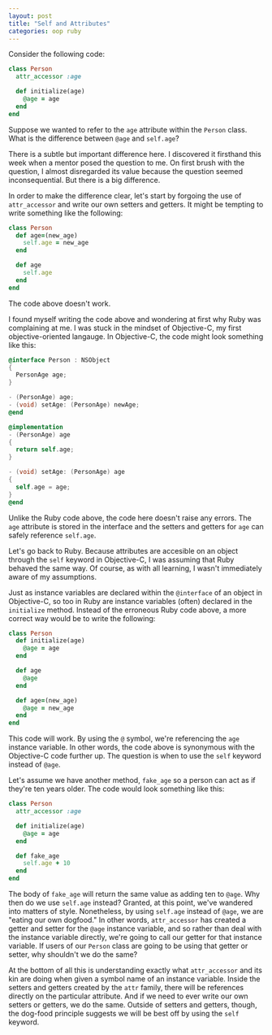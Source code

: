 ```yaml
---
layout: post
title: "Self and Attributes"
categories: oop ruby
---
```


Consider the following code:

```ruby
class Person
  attr_accessor :age

  def initialize(age)
    @age = age
  end
end
```

Suppose we wanted to refer to the ```age``` attribute within the ```Person``` class. What is the difference between ```@age``` and ```self.age```?

There is a subtle but important difference here. I discovered it firsthand this week when a mentor posed the question to me. On first brush with the question, I almost disregarded its value because the question seemed inconsequential. But there is a big difference.

In order to make the difference clear, let's start by forgoing the use of ```attr_accessor``` and write our own setters and getters. It might be tempting to write something like the following:

```ruby
class Person
  def age=(new_age)
    self.age = new_age
  end

  def age
    self.age
  end
end
```

The code above doesn't work.

I found myself writing the code above and wondering at first why Ruby was complaining at me. I was stuck in the mindset of Objective-C, my first objective-oriented langauge. In Objective-C, the code might look something like this:

```objective-c
@interface Person : NSObject
{
  PersonAge age;
}

- (PersonAge) age;
- (void) setAge: (PersonAge) newAge;
@end

@implementation
- (PersonAge) age
{
  return self.age;
}

- (void) setAge: (PersonAge) age
{
  self.age = age;
}
@end
```

Unlike the Ruby code above, the code here doesn't raise any errors. The ```age``` attribute is stored in the interface and the setters and getters for ```age``` can safely reference ```self.age```.

Let's go back to Ruby. Because attributes are accesible on an object through the ```self``` keyword in Objective-C, I was assuming that Ruby behaved the same way. Of course, as with all learning, I wasn't immediately aware of my assumptions.

Just as instance variables are declared within the ```@interface``` of an object in Objective-C, so too in Ruby are instance variables (often) declared in the ```initialize``` method. Instead of the erroneous Ruby code above, a more correct way would be to write the following:

```ruby
class Person
  def initialize(age)
    @age = age
  end

  def age
    @age
  end

  def age=(new_age)
    @age = new_age
  end
end
```

This code will work. By using the ```@``` symbol, we're referencing the ```age``` instance variable. In other words, the code above is synonymous with the Objective-C code further up. The question is when to use the ```self``` keyword instead of ```@age```.

Let's assume we have another method, ```fake_age``` so a person can act as if they're ten years older. The code would look something like this:

```ruby
class Person
  attr_accessor :age

  def initialize(age)
    @age = age
  end

  def fake_age
    self.age + 10
  end
end
```

The body of ```fake_age``` will return the same value as adding ten to ```@age```. Why then do we use ```self.age``` instead? Granted, at this point, we've wandered into matters of style. Nonetheless, by using ```self.age``` instead of ```@age```, we are "eating our own dogfood." In other words, ```attr_accessor``` has created a getter and setter for the ```@age``` instance variable, and so rather than deal with the instance variable directly, we're going to call our getter for that instance variable. If users of our ```Person``` class are going to be using that getter or setter, why shouldn't we do the same?

At the bottom of all this is understanding exactly what ```attr_accessor``` and its kin are doing when given a symbol name of an instance variable. Inside the setters and getters created by the ```attr``` family, there will be references directly on the particular attribute. And if we need to ever write our own setters or getters, we do the same. Outside of setters and getters, though, the dog-food principle suggests we will be best off by using the ```self``` keyword.
